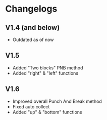 # Changelogs

## V1.4 (and below)
- Outdated as of now 

## V1.5
- Added "Two blocks" PNB method
- Added "right" & "left" functions


## V1.6
- Improved overall Punch And Break method
- Fixed auto collect
- Added "up" & "bottom" functions